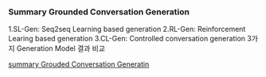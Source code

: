 ### Summary Grounded Conversation Generation

1.SL-Gen: Seq2seq Learning based generation 
2.RL-Gen: Reinforcement Learing based generation
3.CL-Gen: Controlled conversation generation
3가지 Generation Model 결과 비교 


[summary Grouded Conversation Generatin ](https://arxiv.org/pdf/2106.03337.pdf)
